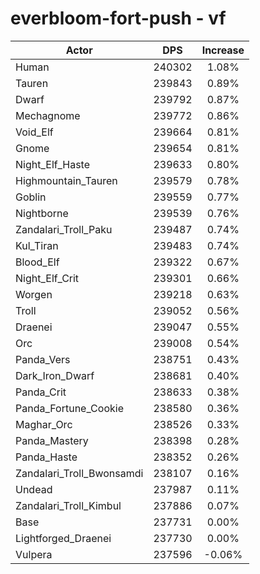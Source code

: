 # everbloom-fort-push - vf
| Actor | DPS | Increase |
|---|:---:|:---:|
|Human|240302|1.08%|
|Tauren|239843|0.89%|
|Dwarf|239792|0.87%|
|Mechagnome|239772|0.86%|
|Void_Elf|239664|0.81%|
|Gnome|239654|0.81%|
|Night_Elf_Haste|239633|0.80%|
|Highmountain_Tauren|239579|0.78%|
|Goblin|239559|0.77%|
|Nightborne|239539|0.76%|
|Zandalari_Troll_Paku|239487|0.74%|
|Kul_Tiran|239483|0.74%|
|Blood_Elf|239322|0.67%|
|Night_Elf_Crit|239301|0.66%|
|Worgen|239218|0.63%|
|Troll|239052|0.56%|
|Draenei|239047|0.55%|
|Orc|239008|0.54%|
|Panda_Vers|238751|0.43%|
|Dark_Iron_Dwarf|238681|0.40%|
|Panda_Crit|238633|0.38%|
|Panda_Fortune_Cookie|238580|0.36%|
|Maghar_Orc|238526|0.33%|
|Panda_Mastery|238398|0.28%|
|Panda_Haste|238352|0.26%|
|Zandalari_Troll_Bwonsamdi|238107|0.16%|
|Undead|237987|0.11%|
|Zandalari_Troll_Kimbul|237886|0.07%|
|Base|237731|0.00%|
|Lightforged_Draenei|237730|0.00%|
|Vulpera|237596|-0.06%|
